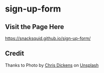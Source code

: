 # sign-up-form

## Visit the Page Here

https://snacksquid.github.io/sign-up-form/

## Credit

Thanks to Photo by <a href="https://unsplash.com/@chrisdickens?utm_source=unsplash&utm_medium=referral&utm_content=creditCopyText">Chris Dickens</a> on <a href="https://unsplash.com/s/photos/chicago?utm_source=unsplash&utm_medium=referral&utm_content=creditCopyText">Unsplash</a>
  
